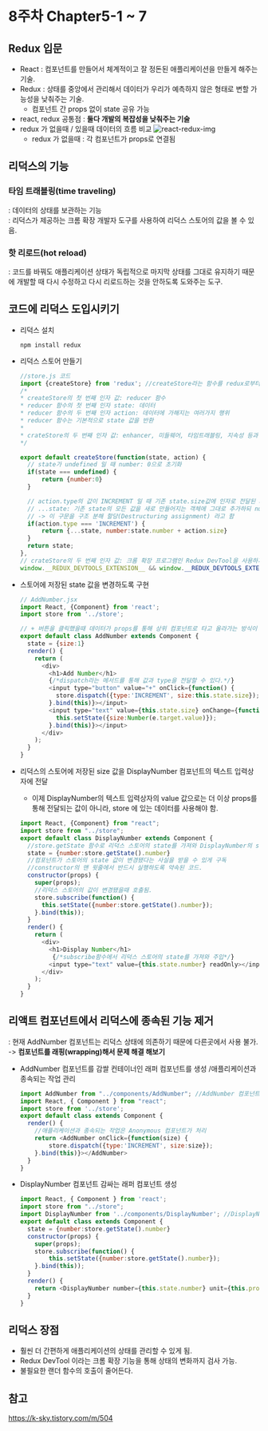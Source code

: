 # 8주차 Chapter5-1 ~ 7
## Redux 입문
* React : 컴포넌트를 만들어서 체계적이고 잘 정돈된 애플리케이션을 만들게 해주는 기술.
* Redux : 상태를 중앙에서 관리해서 데이터가 우리가 예측하지 않은 형태로 변할 가능성을 낮춰주는 기술.
  - 컴포넌트 간 props 없이 state 공유 가능
* react, redux 공통점 : **둘다 개발의 복잡성을 낮춰주는 기술**
* redux 가 없을때 / 있을때 데이터의 흐름 비교
  <img src="https://miro.medium.com/v2/resize:fit:500/0*dVLS5HUC6uu9MCwa.png" alt=react-redux-img>
  - redux 가 없을때 : 각 컴포넌트가 props로 연결됨

## 리덕스의 기능
### 타임 트래블링(time traveling)
: 데이터의 상태를 보관하는 기능<br>
: 리덕스가 제공하는 크롬 확장 개발자 도구를 사용하여 리덕스 스토어의 값을 볼 수 있음.
###  핫 리로드(hot reload)
: 코드를 바꿔도 애플리케이션 상태가 독립적으로 마지막 상태를 그대로 유지하기 때문에 개발할 때 다시 수정하고 다시 리로드하는 것을 안하도록 도와주는 도구.

## 코드에 리덕스 도입시키기
* 리덕스 설치
  ```
  npm install redux
  ```

* 리덕스 스토어 만들기
  ```javascript
  //store.js 코드
  import {createStore} from 'redux'; //createStore라는 함수를 redux로부터 임포트
  /* 
  * createStore의 첫 번째 인자 값: reducer 함수
  * reducer 함수의 첫 번째 인자 state: 데이터
  * reducer 함수의 두 번째 인자 action: 데이터에 가해지는 여러가지 행위
  * reducer 함수는 기본적으로 state 값을 반환
  *
  * crateStore의 두 번째 인자 값: enhancer, 미들웨어, 타임트래블링, 지속성 등과 같은 타사 기능으로 스토어를 향상시기키 위해 선택적 지정
  */
  
  export default createStore(function(state, action) {
    // state가 undefined 일 때 number: 0으로 초기화
    if(state === undefined) {
        return {number:0}
    }
  
    // action.type의 값이 INCREMENT 일 때 기존 state.size값에 인자로 전달된 action.size값을 추가해서 반환
    // ...state: 기존 state의 모든 값을 새로 만들어지는 객체에 그대로 추가하되 number의 값만 변경할 때 사용하는 문법 
    // -> 이 구문을 구조 분해 할당(Destructuring assignment) 라고 함 
    if(action.type === 'INCREMENT') {
        return {...state, number:state.number + action.size}
    }
    return state;
  },
  // crateStore의 두 번째 인자 값: 크롬 확장 프로그램인 Redux DevTool을 사용하기 위해 지정
  window.__REDUX_DEVTOOLS_EXTENSION__ && window.__REDUX_DEVTOOLS_EXTENSION__())
  ```
* 스토어에 저장된 state 값을 변경하도록 구현
  ```javascript
  // AddNumber.jsx
  import React, {Component} from 'react';
  import store from '../store';
  
  // + 버튼을 클릭했을때 데이터가 props를 통해 상위 컴포넌트로 타고 올라가는 방식이 아니라, 스토어에 저장된 state 값을 변경하도록 구현
  export default class AddNumber extends Component {
    state = {size:1}
    render() {
      return (
        <div>
          <h1>Add Number</h1>
          {/*dispatch라는 메서드를 통해 값과 type을 전달할 수 있다.*/}
          <input type="button" value="+" onClick={function() {
            store.dispatch({type:'INCREMENT', size:this.state.size});
          }.bind(this)}></input>
          <input type="text" value={this.state.size} onChange={function(e) {
            this.setState({size:Number(e.target.value)});
          }.bind(this)}></input>
        </div>
      );
    }
  }
  ```
* 리덕스의 스토어에 저장된 size 값을 DisplayNumber 컴포넌트의 텍스트 입력상자에 전달
  - 이제 DisplayNumber의 텍스트 입력상자의 value 값으로는 더 이상 props를 통해 전달되는 값이 아니라, store 에 있는 데이터를 사용해야 함.
  ```javascript
  import React, {Component} from "react";
  import store from "../store";
  export default class DisplayNumber extends Component {
    //store.getState 함수로 리덕스 스토어의 state를 가져와 DisplayNumber의 state에 있는 number값에 전달
    state = {number:store.getState().number}
    //컴포넌트가 스토어의 state 값이 변경됐다는 사실을 받을 수 있게 구독
    //constructor의 맨 윗줄에서 반드시 실행하도록 약속된 코드.
    constructor(props) {
      super(props);
      //리덕스 스토어의 값이 변경됐을때 호출됨.
      store.subscribe(function() {
        this.setState({number:store.getState().number});
      }.bind(this));
    }
    render() {
      return (
        <div>
          <h1>Display Number</h1>
           {/*subscribe함수에서 리덕스 스토어의 state를 가져와 주입*/}
          <input type="text" value={this.state.number} readOnly></input>
        </div>
      );
    }
  }
  ```
## 리액트 컴포넌트에서 리덕스에 종속된 기능 제거
: 현재 AddNumber 컴포넌트는 리덕스 상태에 의존하기 때문에 다른곳에서 사용 불가. -> **컴포넌트를 래핑(wrapping)해서 문제 해결 해보기**

* AddNumber 컴포넌트를 감쌀 컨테이너인 래퍼 컴포넌트를 생성 /애플리케이션과 종속되는 작업 관리
  ```javascript
  import AddNumber from "../components/AddNumber"; //AddNumber 컴포넌트 임포트
  import React, { Component } from "react";
  import store from '../store';
  export default class extends Component {
    render() {
      //애플리케이션과 종속되는 작업은 Anonymous 컴포넌트가 처리
      return <AddNumber onClick={function(size) {
          store.dispatch({type:'INCREMENT', size:size});
      }.bind(this)}></AddNumber>
    }
  }
  ```
* DisplayNumber 컴포넌트 감싸는 래퍼 컴포넌트 생성
  ```javascript
  import React, { Component } from 'react';
  import store from "../store";
  import DisplayNumber from '../components/DisplayNumber'; //DisplayNumber 컴포넌트 임포트
  export default class extends Component {
    state = {number:store.getState().number}
    constructor(props) {
      super(props);
      store.subscribe(function() {
          this.setState({number:store.getState().number});
      }.bind(this));
    }
    render() {
      return <DisplayNumber number={this.state.number} unit={this.props.unit}></DisplayNumber>
    }
  }
  ```

  
## 리덕스 장점
* 훨씬 더 간편하게 애플리케이션의 상태를 관리할 수 있게 됨.
* Redux DevTool 이라는 크롬 확장 기능을 통해 상태의 변화까지 검사 가능.
* 불필요한 랜더 함수의 호출이 줄어든다.

## 참고
https://k-sky.tistory.com/m/504
